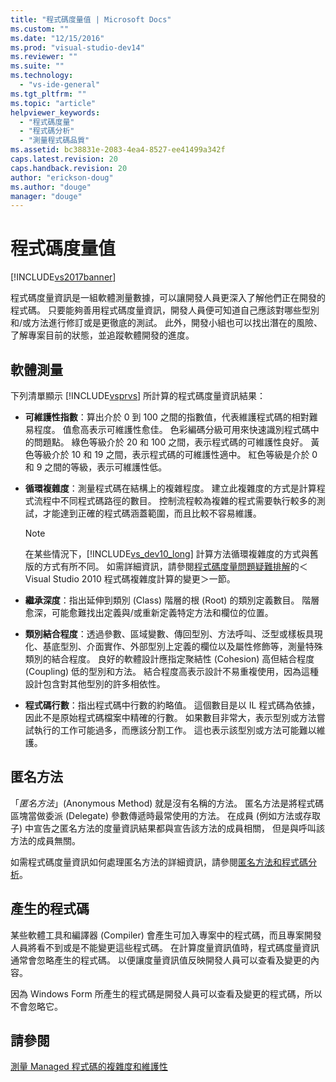 ```yaml
---
title: "程式碼度量值 | Microsoft Docs"
ms.custom: ""
ms.date: "12/15/2016"
ms.prod: "visual-studio-dev14"
ms.reviewer: ""
ms.suite: ""
ms.technology: 
  - "vs-ide-general"
ms.tgt_pltfrm: ""
ms.topic: "article"
helpviewer_keywords: 
  - "程式碼度量"
  - "程式碼分析"
  - "測量程式碼品質"
ms.assetid: bc38831e-2083-4ea4-8527-ee41499a342f
caps.latest.revision: 20
caps.handback.revision: 20
author: "erickson-doug"
ms.author: "douge"
manager: "douge"
---
```

# 程式碼度量值
[!INCLUDE[vs2017banner](../code-quality/includes/vs2017banner.md)]

程式碼度量資訊是一組軟體測量數據，可以讓開發人員更深入了解他們正在開發的程式碼。  只要能夠善用程式碼度量資訊，開發人員便可知道自己應該對哪些型別和\/或方法進行修訂或是更徹底的測試。  此外，開發小組也可以找出潛在的風險、了解專案目前的狀態，並追蹤軟體開發的進度。  
  
## 軟體測量  
 下列清單顯示 [!INCLUDE[vsprvs](../code-quality/includes/vsprvs_md.md)] 所計算的程式碼度量資訊結果：  
  
-   **可維護性指數**：算出介於 0 到 100 之間的指數值，代表維護程式碼的相對難易程度。  值愈高表示可維護性愈佳。  色彩編碼分級可用來快速識別程式碼中的問題點。  綠色等級介於 20 和 100 之間，表示程式碼的可維護性良好。  黃色等級介於 10 和 19 之間，表示程式碼的可維護性適中。  紅色等級是介於 0 和 9 之間的等級，表示可維護性低。  
  
-   **循環複雜度**：測量程式碼在結構上的複雜程度。  建立此複雜度的方式是計算程式流程中不同程式碼路徑的數目。  控制流程較為複雜的程式需要執行較多的測試，才能達到正確的程式碼涵蓋範圍，而且比較不容易維護。  
  
    > [!NOTE]
    >  在某些情況下，[!INCLUDE[vs_dev10_long](../code-quality/includes/vs_dev10_long_md.md)] 計算方法循環複雜度的方式與舊版的方式有所不同。  如需詳細資訊，請參閱[程式碼度量問題疑難排解](../code-quality/troubleshooting-code-metrics-issues.md)的＜Visual Studio 2010 程式碼複雜度計算的變更＞一節。  
  
-   **繼承深度**：指出延伸到類別 \(Class\) 階層的根 \(Root\) 的類別定義數目。  階層愈深，可能愈難找出定義與\/或重新定義特定方法和欄位的位置。  
  
-   **類別結合程度**：透過參數、區域變數、傳回型別、方法呼叫、泛型或樣板具現化、基底型別、介面實作、外部型別上定義的欄位以及屬性修飾等，測量特殊類別的結合程度。  良好的軟體設計應指定聚結性 \(Cohesion\) 高但結合程度 \(Coupling\) 低的型別和方法。  結合程度高表示設計不易重複使用，因為這種設計包含對其他型別的許多相依性。  
  
-   **程式碼行數**：指出程式碼中行數的約略值。  這個數目是以 IL 程式碼為依據，因此不是原始程式碼檔案中精確的行數。  如果數目非常大，表示型別或方法嘗試執行的工作可能過多，而應該分割工作。  這也表示該型別或方法可能難以維護。  
  
## 匿名方法  
 「*匿名方法*」\(Anonymous Method\) 就是沒有名稱的方法。  匿名方法是將程式碼區塊當做委派 \(Delegate\) 參數傳遞時最常使用的方法。  在成員 \(例如方法或存取子\) 中宣告之匿名方法的度量資訊結果都與宣告該方法的成員相關，  但是與呼叫該方法的成員無關。  
  
 如需程式碼度量資訊如何處理匿名方法的詳細資訊，請參閱[匿名方法和程式碼分析](../code-quality/anonymous-methods-and-code-analysis.md)。  
  
## 產生的程式碼  
 某些軟體工具和編譯器 \(Compiler\) 會產生可加入專案中的程式碼，而且專案開發人員將看不到或是不能變更這些程式碼。  在計算度量資訊值時，程式碼度量資訊通常會忽略產生的程式碼。  以便讓度量資訊值反映開發人員可以查看及變更的內容。  
  
 因為 Windows Form 所產生的程式碼是開發人員可以查看及變更的程式碼，所以不會忽略它。  
  
## 請參閱  
 [測量 Managed 程式碼的複雜度和維護性](../code-quality/measuring-complexity-and-maintainability-of-managed-code.md)